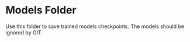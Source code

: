 # Models Folder

Use this folder to save trained models checkpoints. The models should be ignored by GIT.
